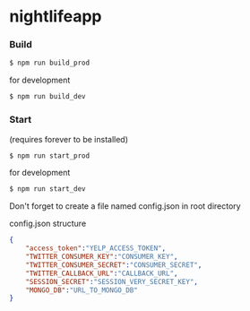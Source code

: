 # nightlifeapp

### Build
```sh
$ npm run build_prod
```
for development
```sh
$ npm run build_dev
```

### Start
(requires forever to be installed)
```sh
$ npm run start_prod
```
for development
```sh
$ npm run start_dev
```

Don't forget to create a file named config.json in root directory

config.json structure
``` json
{
    "access_token":"YELP_ACCESS_TOKEN",
    "TWITTER_CONSUMER_KEY":"CONSUMER_KEY",
    "TWITTER_CONSUMER_SECRET":"CONSUMER_SECRET",
    "TWITTER_CALLBACK_URL":"CALLBACK_URL",
    "SESSION_SECRET":"SESSION_VERY_SECRET_KEY",
    "MONGO_DB":"URL_TO_MONGO_DB"
}
```
